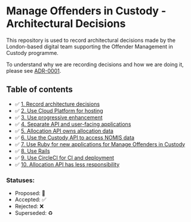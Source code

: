 # Manage Offenders in Custody - Architectural Decisions

This repository is used to record architectural decisions made by the
London-based digital team supporting the Offender Management in Custody
programme.

To understand why we are recording decisions and how we are doing it, please
see [ADR-0001](decisions/0001-record-architecture-decisions.md).

## Table of contents

* ✅ [1. Record architecture decisions](decisions/0001-record-architecture-decisions.md)
* ✅ [2. Use Cloud Platform for hosting](decisions/0002-use-cloud-platform-for-hosting.md)
* ✅ [3. Use progressive enhancement](decisions/0003-use-progressive-enhancement.md)
* ✅ [4. Separate API and user-facing applications](decisions/0004-separate-api-and-user-facing-applications.md)
* ✅ [5. Allocation API owns allocation data](decisions/0005-allocation-api-owns-allocation-data.md)
* ✅ [6. Use the Custody API to access NOMIS data](decisions/0006-use-the-custody-api-to-access-nomis-data.md)
* ✅ [7. Use Ruby for new applications for Manage Offenders in Custody](decisions/0007-use-ruby-for-new-applications-for-manage-offenders-in-custody.md)
* ✅ [8. Use Rails](decisions/0008-use-rails.md)
* ✅ [9. Use CircleCI for CI and deployment](decisions/0009-use-circleci-for-ci-and-deployment.md)
* ✅ [10. Allocation API has less responsibility](decisions/0010-allocation-api-has-less-responsibility.md)

### Statuses:

* Proposed: 🤔
* Accepted: ✅
* Rejected: ❌
* Superseded: ♻️
